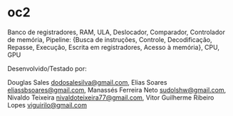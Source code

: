 oc2
===

Banco de registradores, RAM, ULA, Deslocador, Comparador, Controlador de memória, Pipeline: {Busca de instruções, Controle, Decodificação, Repasse, Execução, Escrita em registradores, Acesso à memória}, CPU, GPU

Desenvolvido/Testado por:

Douglas Sales <dodosalesilva@gmail.com>,
Elias Soares <eliassbsoares@gmail.com>,
Manassés Ferreira Neto <sudolshw@gmail.com>,
Nivaldo Teixeira <nivaldoteixeira77@gmail.com>,
Vitor Guilherme Ribeiro Lopes <viguirilo@gmail.com>
